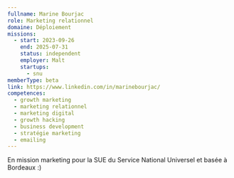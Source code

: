 ```yaml
---
fullname: Marine Bourjac
role: Marketing relationnel
domaine: Déploiement
missions:
  - start: 2023-09-26
    end: 2025-07-31
    status: independent
    employer: Malt
    startups:
      - snu
memberType: beta
link: https://www.linkedin.com/in/marinebourjac/
competences:
  - growth marketing
  - marketing relationnel
  - marketing digital
  - growth hacking
  - business development
  - stratégie marketing
  - emailing
---
```

En mission marketing pour la SUE du Service National Universel et basée à Bordeaux :)